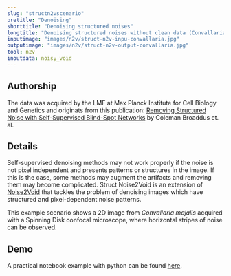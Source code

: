 ```yaml
---
slug: "structn2vscenario"
pretitle: "Denoising"
shorttitle: "Denoising structured noises"
longtitle: "Denoising structured noises without clean data (Convallaria)"
inputimage: "images/n2v/struct-n2v-inpu-convallaria.jpg"
outputimage: "images/n2v/struct-n2v-output-convallaria.jpg"  
tool: n2v
inoutdata: noisy_void
---
```


## Authorship
The data was acquired by the LMF at Max Planck Institute for Cell Biology and Genetics and originats from this publication: [Removing Structured Noise with Self-Supervised Blind-Spot Networks](https://ieeexplore.ieee.org/document/9098336) by Coleman Broaddus et. al.

## Details
Self-supervised denoising methods may not work properly if the noise is not pixel independent and presents patterns or structures in the image. If this is the case, some methods may augment the artifacts and removing them may become complicated.
Struct Noise2Void is an extension of [Noise2Void]() that tackles the problem of denoising images which have structured and pixel-dependent noise patterns.

This example scenario shows a 2D image from _Convallaria majalis_ acquired with a Spinning Disk confocal microscope, where horizontal stripes of noise can be observed.

## Demo
A practical notebook example with python can be found [here](https://github.com/juglab/n2v/blob/master/examples/2D/structN2V_2D_synth_mem/train_and_predict.ipynb).
